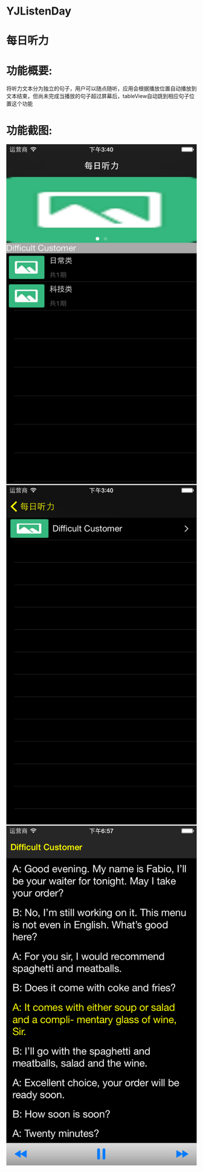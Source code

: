 # YJListenDay
每日听力
====
功能概要:
====
将听力文本分为独立的句子，用户可以随点随听，应用会根据播放位置自动播放到文本结束，但尚未完成当播放的句子超过屏幕后，tableView自动跳到相应句子位置这个功能

功能截图:
====
![](https://github.com/KimLee2015/YJListenDay/blob/master/images/list.png)
![](https://github.com/KimLee2015/YJListenDay/blob/master/images/detail.png)
![](https://github.com/KimLee2015/YJListenDay/blob/master/images/word.png)

